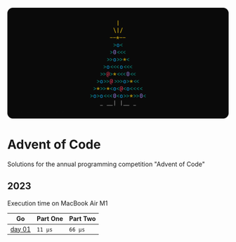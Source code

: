 ![logo](./assets/logo.png)

# Advent of Code

Solutions for the annual programming competition "Advent of Code"

## 2023

Execution time on MacBook Air M1

| Go                              | Part One | Part Two |
| ------------------------------- | -------- | -------- |
| [day 01](./go/2023/01/day01.go) | `11 µs`  | `66 μs`  |